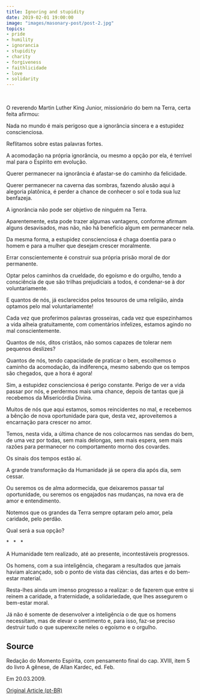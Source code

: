 ```yaml
---
title: Ignoring and stupidity
date: 2019-02-01 19:00:00
image: "images/masonary-post/post-2.jpg"
topics: 
- pride
- humility
- ignorancia
- stupidity
- charity
- forgiveness
- faithlicidade
- love
- solidarity
---
```

 

O reverendo Martin Luther King Junior, missionário do bem na Terra, certa feita
afirmou:

Nada no mundo é mais perigoso que a ignorância sincera e a estupidez
conscienciosa.

Reflitamos sobre estas palavras fortes.

A acomodação na própria ignorância, ou mesmo a opção por ela, é terrível mal
para o Espírito em evolução.

Querer permanecer na ignorância é afastar-se do caminho da felicidade.

Querer permanecer na caverna das sombras, fazendo alusão aqui à alegoria
platônica, é perder a chance de conhecer o sol e toda sua luz benfazeja.

A ignorância não pode ser objetivo de ninguém na Terra.

Aparentemente, esta pode trazer algumas vantagens, conforme afirmam alguns
desavisados, mas não, não há benefício algum em permanecer nela.

Da mesma forma, a estupidez conscienciosa é chaga doentia para o homem e para a
mulher que desejam crescer moralmente.

Errar conscientemente é construir sua própria prisão moral de dor permanente.

Optar pelos caminhos da crueldade, do egoísmo e do orgulho, tendo a consciência
de que são trilhas prejudiciais a todos, é condenar-se à dor voluntariamente.

E quantos de nós, já esclarecidos pelos tesouros de uma religião, ainda optamos
pelo mal voluntariamente!

Cada vez que proferimos palavras grosseiras, cada vez que espezinhamos a vida
alheia gratuitamente, com comentários infelizes, estamos agindo no mal
conscientemente.

Quantos de nós, ditos cristãos, não somos capazes de tolerar nem pequenos
deslizes?

Quantos de nós, tendo capacidade de praticar o bem, escolhemos o caminho da
acomodação, da indiferença, mesmo sabendo que os tempos são chegados, que a
hora é agora!

Sim, a estupidez conscienciosa é perigo constante. Perigo de ver a vida passar
por nós, e perdermos mais uma chance, depois de tantas que já recebemos da
Misericórdia Divina.

Muitos de nós que aqui estamos, somos reincidentes no mal, e recebemos a bênção
de nova oportunidade para que, desta vez, aproveitemos a encarnação para
crescer no amor.

Temos, nesta vida, a última chance de nos colocarmos nas sendas do bem, de uma
vez por todas, sem mais delongas, sem mais espera, sem mais razões para
permanecer no comportamento morno dos covardes.

Os sinais dos tempos estão aí.

A grande transformação da Humanidade já se opera dia após dia, sem cessar.

Ou seremos os de alma adormecida, que deixaremos passar tal oportunidade, ou
seremos os engajados nas mudanças, na nova era de amor e entendimento.

Notemos que os grandes da Terra sempre optaram pelo amor, pela caridade, pelo
perdão.

Qual será a sua opção?

*   *   *

A Humanidade tem realizado, até ao presente, incontestáveis progressos.

Os homens, com a sua inteligência, chegaram a resultados que jamais haviam
alcançado, sob o ponto de vista das ciências, das artes e do bem-estar
material.

Resta-lhes ainda um imenso progresso a realizar: o de fazerem que entre si
reinem a caridade, a fraternidade, a solidariedade, que lhes assegurem o
bem-estar moral.

Já não é somente de desenvolver a inteligência o de que os homens necessitam,
mas de elevar o sentimento e, para isso, faz-se preciso destruir tudo o que
superexcite neles o egoísmo e o orgulho.

## Source
Redação do Momento Espírita, com pensamento final do cap. XVIII,
item 5 do livro A gênese, de Allan Kardec, ed. Feb.

Em 20.03.2009.


[Original Article (pt-BR)](http://momento.com.br/pt/ler_texto.php?id=2151)
